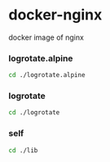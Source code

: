 # docker-nginx
docker image of nginx

### logrotate.alpine

```bash
cd ./logrotate.alpine
```

### logrotate

```bash
cd ./logrotate
```

### self

```bash
cd ./lib
```